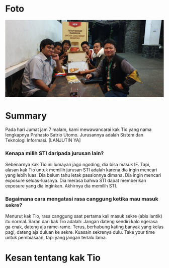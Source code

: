 # Foto
![foto](./16518240-16518327-16518380-16518400-16518404.jpg)
# Summary
Pada hari Jumat jam 7 malam, kami mewawancarai kak Tio yang nama lengkapnya Prahasto Satrio Utomo. Jurusannya adalah Sistem dan Teknologi Informasi. [LANJUTIN YA]

### Kenapa milih STI daripada jurusan lain?
Sebenarnya kak Tio ini lumayan jago ngoding, dia bisa masuk IF. Tapi, alasan kak Tio untuk memilih jurusan STI adalah karena dia ingin mencari yang lebih luas. Dia belum tahu letak passionnya dimana. Dia ingin mencari exposure seluas-luasnya. Dia merasa bahwa STI dapat memberikan exposure yang dia inginkan. Akhirnya dia memilih STI.

### Bagaimana cara mengatasi rasa canggung ketika mau masuk sekre?
Menurut kak Tio, rasa canggung saat pertama kali masuk sekre (abis lantik) itu normal. Saran dari kak Tio adalah: Jangan dateng sendiri kalo ngerasa ga enak, dateng aja rame-rame. Terus, berhubung kating banyak yang kelas pagi, dateng aja duluan ke sekre. Kuasain sekrenya dulu. Take your time untuk pembiasaan, tapi yang jangan terlalu lama.

# Kesan tentang kak Tio